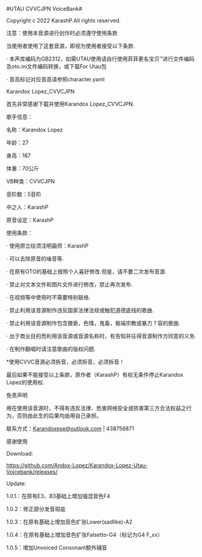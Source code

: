 #UTAU CVVCJPN VoiceBank#

Copyright c 2022 KarashP.All rights reserved.

注意：使用本音源进行创作时必须遵守使用条款

当使用者使用了这套音源，即视为使用者接受以下条款.

· 本声库编码为GB2312，如需UTAU使用请自行使用菲菲更名宝贝™进行文件编码及oto.ini文件编码转换，或下载For Utau包

· 音高标记对应音高请参照character.yaml

Karandox Lopez_CVVCJPN

首先非常感谢下载并使用Karandox Lopez_CVVCJPN.

歌手信息：

名称：Karandox Lopez

年龄：27

身高：187

体重：70公斤

VB种类：CVVCJPN

音阶数：5音阶

中之人：KarashP

原音设定：KarashP

使用条款：

· 使用原立绘须注明画师：KarashP

· 可以去除原音的噪音等.

· 在原有OTO的基础上按照个人喜好修改.但是，请不要二次发布音源.

· 禁止对文本文件和图片文件进行修改，禁止再次发布.

· 在视频等中使用时不需要特别联络.

· 禁止利用该音源制作违反国家法律法规或触犯道德底线的歌曲.

· 禁止利用该音源制作包含猥亵，色情，鬼畜，极端宗教或暴力？容的歌曲.

· 出于商业目的而利用该音源或音源名称时，有告知并征得音源制作方同意的义务.

· 在制作翻唱时请注意歌曲的版权问题.

*使用CVVC音源必须拆音，必须拆音，必须拆音！

最后如果不能接受以上条款，原作者（KarashP）有权无条件停止Karandox Lopez的使用权.

免责声明

用在使用该音源时，不得有违反法律、危害网络安全或损害第三方合法权益之行为，否则由此生的后果均由用自己承担。

联系方式：Karandoxese@outlook.com | 438756871

感谢使用

Download:

https://github.com/Andox-Lopez/Karandox-Lopez-Utau-Voicebank/releases/

Update:

1.0.1：在原有E3、B3基础上增加强混音色F4

1.0.2：修正部分发音瑕疵

1.0.3：在原有基础上增加音色扩张Lower(sadlike)-A2

1.0.4：在原有基础上增加音色扩张Falsetto-G4（标记为G4 F_xx）

1.0.5：增加Unvoiced Consonant额外辅音